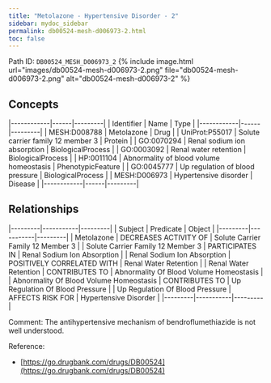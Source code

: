 ```yaml
---
title: "Metolazone - Hypertensive Disorder - 2"
sidebar: mydoc_sidebar
permalink: db00524-mesh-d006973-2.html
toc: false 
---
```



Path ID: `DB00524_MESH_D006973_2`
{% include image.html url="images/db00524-mesh-d006973-2.png" file="db00524-mesh-d006973-2.png" alt="db00524-mesh-d006973-2" %}

## Concepts

|------------|------|---------|
| Identifier | Name | Type    |
|------------|------|---------|
| MESH:D008788 | Metolazone | Drug |
| UniProt:P55017 | Solute carrier family 12 member 3 | Protein |
| GO:0070294 | Renal sodium ion absorption | BiologicalProcess |
| GO:0003092 | Renal water retention | BiologicalProcess |
| HP:0011104 | Abnormality of blood volume homeostasis | PhenotypicFeature |
| GO:0045777 | Up regulation of blood pressure | BiologicalProcess |
| MESH:D006973 | Hypertensive disorder | Disease |
|------------|------|---------|

## Relationships

|---------|-----------|---------|
| Subject | Predicate | Object  |
|---------|-----------|---------|
| Metolazone | DECREASES ACTIVITY OF | Solute Carrier Family 12 Member 3 |
| Solute Carrier Family 12 Member 3 | PARTICIPATES IN | Renal Sodium Ion Absorption |
| Renal Sodium Ion Absorption | POSITIVELY CORRELATED WITH | Renal Water Retention |
| Renal Water Retention | CONTRIBUTES TO | Abnormality Of Blood Volume Homeostasis |
| Abnormality Of Blood Volume Homeostasis | CONTRIBUTES TO | Up Regulation Of Blood Pressure |
| Up Regulation Of Blood Pressure | AFFECTS RISK FOR | Hypertensive Disorder |
|---------|-----------|---------|

Comment: The antihypertensive mechanism of bendroflumethiazide is not well understood.

Reference: 
  - [https://go.drugbank.com/drugs/DB00524](https://go.drugbank.com/drugs/DB00524)
